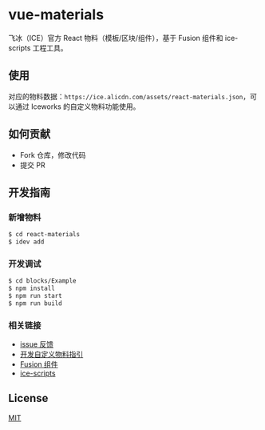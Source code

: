 # vue-materials

飞冰（ICE）官方 React 物料（模板/区块/组件），基于 Fusion 组件和 ice-scripts 工程工具。

## 使用

对应的物料数据：`https://ice.alicdn.com/assets/react-materials.json`，可以通过 Iceworks 的自定义物料功能使用。

## 如何贡献

- Fork 仓库，修改代码
- 提交 PR

## 开发指南

### 新增物料

```bash
$ cd react-materials
$ idev add
```

### 开发调试

```bash
$ cd blocks/Example
$ npm install
$ npm run start
$ npm run build
```

### 相关链接

- [issue 反馈](https://github.com/alibaba/ice/issues/new)
- [开发自定义物料指引](https://alibaba.github.io/ice/docs/materials/devtools)
- [Fusion 组件](https://fusion.design/)
- [ice-scripts](https://alibaba.github.io/ice/docs/advanced/webpackrc)

## License

[MIT](LICENSE)